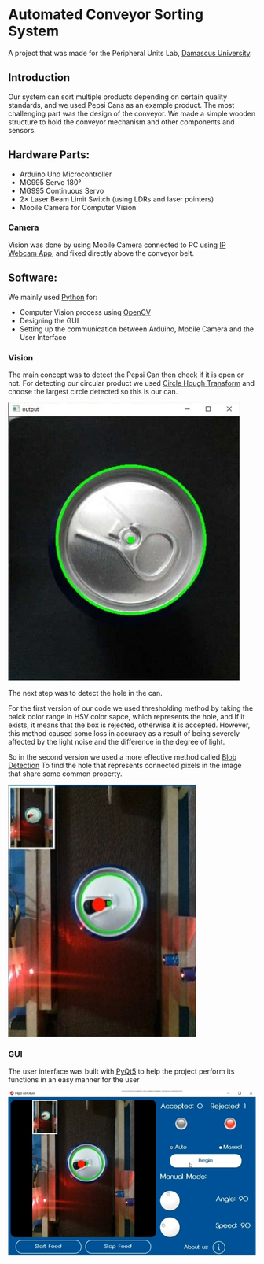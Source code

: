 # Automated Conveyor Sorting System
A project that was made for the Peripheral Units Lab, [Damascus University](http://www.damascusuniversity.edu.sy/index.php?lang=2).
## Introduction
Our system can sort multiple products depending on certain quality standards, and we used Pepsi Cans as an example product.
The most challenging part was the design of the conveyor. We made a simple wooden structure to hold the conveyor mechanism and other components and sensors.
## Hardware Parts:
- Arduino Uno Microcontroller
- MG995 Servo 180°
- MG995 Continuous Servo
- 2× Laser Beam Limit Switch (using LDRs and  laser pointers)
- Mobile Camera for Computer Vision
### Camera
Vision was done by using Mobile Camera  connected to PC using [IP Webcam App](https://play.google.com/store/apps/details?id=com.pas.webcam&hl=en&gl=US), and fixed directly above the conveyor belt.

## Software:
We mainly used [Python](https://www.python.org) for:
- Computer Vision process using [OpenCV](https://opencv.org)
- Designing the GUI
- Setting up the communication between Arduino, Mobile Camera and the User Interface
### Vision
The main concept was to detect the Pepsi Can then check if it is open or not.
For detecting our circular product we used [Circle Hough Transform](https://en.wikipedia.org/wiki/Circle_Hough_Transform) and choose the largest circle detected so this is our can.

![](Images/img1.jpg)

The next step was to detect the hole in the can.

For the first version of our code we used thresholding method by taking the balck color range in HSV color sapce, which represents the hole, and If it exists, it means that the box is rejected, otherwise it is accepted.
However, this method caused some loss in accuracy as a result of being severely affected by the light noise and the difference in the degree of light.

So in the second version we used a more effective method called [Blob Detection](https://docs.opencv.org/3.4/d0/d7a/classcv_1_1SimpleBlobDetector.html) To find the hole that represents connected pixels in the image that share some common property.

![](Images/img2.jpg)

### GUI
The user interface was built with [PyQt5](https://en.wikipedia.org/wiki/PyQt) to help the project perform its functions in an easy manner for the user

![](Images/img3.jpg)
